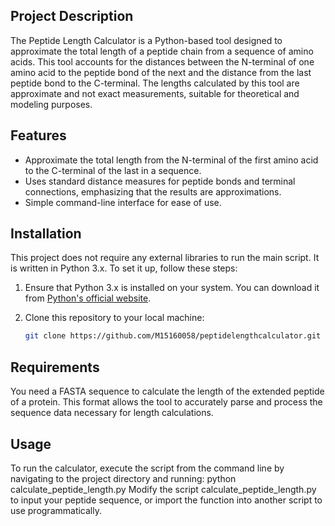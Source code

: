 ## Project Description
The Peptide Length Calculator is a Python-based tool designed to approximate the total length of a peptide chain from a sequence of amino acids. This tool accounts for the distances between the N-terminal of one amino acid to the peptide bond of the next and the distance from the last peptide bond to the C-terminal. The lengths calculated by this tool are approximate and not exact measurements, suitable for theoretical and modeling purposes.

## Features
- Approximate the total length from the N-terminal of the first amino acid to the C-terminal of the last in a sequence.
- Uses standard distance measures for peptide bonds and terminal connections, emphasizing that the results are approximations.
- Simple command-line interface for ease of use.

## Installation
This project does not require any external libraries to run the main script. It is written in Python 3.x. To set it up, follow these steps:

1. Ensure that Python 3.x is installed on your system. You can download it from [Python's official website](https://www.python.org/downloads/).

2. Clone this repository to your local machine:
   ```bash
   git clone https://github.com/M15160058/peptidelengthcalculator.git
## Requirements
You need a FASTA sequence to calculate the length of the extended peptide of a protein. This format allows the tool to accurately parse and process the sequence data necessary for length calculations.
## Usage
To run the calculator, execute the script from the command line by navigating to the project directory and running:
python calculate_peptide_length.py
Modify the script calculate_peptide_length.py to input your peptide sequence, or import the function into another script to use programmatically.

